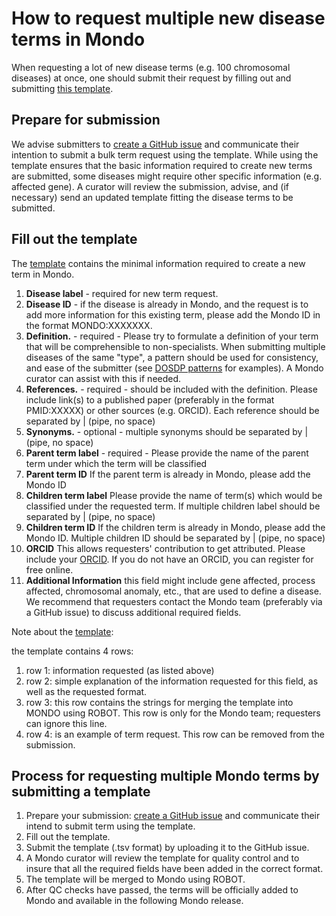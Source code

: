# How to request multiple new disease terms in Mondo

When requesting a lot of new disease terms (e.g. 100 chromosomal diseases) at once, one should submit their request by filling out and submitting [this template](https://github.com/monarch-initiative/mondo/blob/master/src/templates/Mondo_bulk_submission.tsv).

## Prepare for submission  
We advise submitters to [create a GitHub issue](https://github.com/monarch-initiative/mondo/issues) and communicate their intention to submit a bulk term request using the template.
While using the template ensures that the basic information required to create new terms are submitted, some diseases might require other specific information (e.g. affected gene). A curator will review the submission, advise, and (if necessary) send an updated template fitting the disease terms to be submitted.


## Fill out the template

The [template](https://github.com/monarch-initiative/mondo/blob/master/src/templates/Mondo_bulk_submission.tsv) contains the minimal information required to create a new term in Mondo.  

1. **Disease label** - required for new term request.  
1. **Disease ID** - if the disease is already in Mondo, and the request is to add more information for this existing term, please add the Mondo ID in the format MONDO:XXXXXXX.  
1. **Definition.** - required - Please try to formulate a definition of your term that will be comprehensible to non-specialists. When submitting multiple diseases of the same "type", a pattern should be used for consistency, and ease of the submitter (see [DOSDP patterns](https://mondo.readthedocs.io/en/latest/editors-guide/e-design-patterns/#design-pattern-dp-docs) for examples). A Mondo curator can assist with this if needed.  
1. **References.** - required - should be included with the definition. Please include link(s) to a published paper (preferably in the format PMID:XXXXX) or other sources (e.g. ORCID). Each reference should be separated by | (pipe, no space)
1. **Synonyms.** - optional - multiple synonyms should be separated by | (pipe, no space)  
1. **Parent term label** - required - Please provide the name of the parent term under which the term will be classified  
1. **Parent term ID** If the parent term is already in Mondo, please add the Mondo ID  
1. **Children term label** Please provide the name of term(s) which would be classified under the requested term. If multiple children label should be separated by | (pipe, no space)  
1. **Children term ID** If the children term is already in Mondo, please add the Mondo ID. Multiple children ID should be separated by | (pipe, no space)  
1. **ORCID**  This allows requesters' contribution to get attributed. Please include your [ORCID](https://orcid.org/). If you do not have an ORCID, you can register for free online.  
1. **Additional Information** this field might include gene affected, process affected, chromosomal anomaly, etc., that are used to define a disease. We recommend that requesters contact the Mondo team (preferably via a GitHub issue) to discuss additional required fields.  

Note about the [template](https://github.com/monarch-initiative/mondo/blob/master/src/templates/Mondo_bulk_submission.tsv):    

the template contains 4 rows:  

1. row 1: information requested (as listed above)    
1. row 2: simple explanation of the information requested for this field, as well as the requested format.  
1. row 3: this row contains the strings for merging the template into MONDO using ROBOT. This row is only for the Mondo team; requesters can ignore this line.  
1. row 4: is an example of term request. This row can be removed from the submission.  


## Process for requesting multiple Mondo terms by submitting a template

1. Prepare your submission: [create a GitHub issue](https://github.com/monarch-initiative/mondo/issues) and communicate their intend to submit term using the template.
1. Fill out the template.
1. Submit the template (.tsv format) by uploading it to the GitHub issue.
1. A Mondo curator will review the template for quality control and to insure that all the required fields have been added in the correct format.
1. The template will be merged to Mondo using ROBOT.
1. After QC checks have passed, the terms will be officially added to Mondo and available in the following Mondo release.
